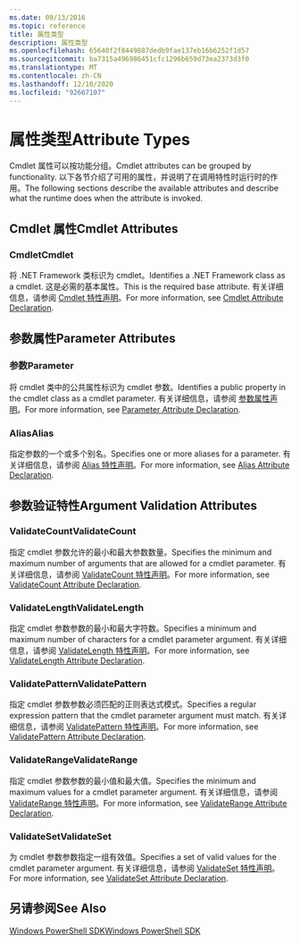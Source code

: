 ```yaml
---
ms.date: 09/13/2016
ms.topic: reference
title: 属性类型
description: 属性类型
ms.openlocfilehash: 65640f2f8449887dedb9fae137eb16b6252f1d57
ms.sourcegitcommit: ba7315a496986451cfc1296b659d73ea2373d3f0
ms.translationtype: MT
ms.contentlocale: zh-CN
ms.lasthandoff: 12/10/2020
ms.locfileid: "92667107"
---
```

# <a name="attribute-types"></a><span data-ttu-id="0f481-103">属性类型</span><span class="sxs-lookup"><span data-stu-id="0f481-103">Attribute Types</span></span>

<span data-ttu-id="0f481-104">Cmdlet 属性可以按功能分组。</span><span class="sxs-lookup"><span data-stu-id="0f481-104">Cmdlet attributes can be grouped by functionality.</span></span>
<span data-ttu-id="0f481-105">以下各节介绍了可用的属性，并说明了在调用特性时运行时的作用。</span><span class="sxs-lookup"><span data-stu-id="0f481-105">The following sections describe the available attributes and describe what the runtime does when the attribute is invoked.</span></span>

## <a name="cmdlet-attributes"></a><span data-ttu-id="0f481-106">Cmdlet 属性</span><span class="sxs-lookup"><span data-stu-id="0f481-106">Cmdlet Attributes</span></span>

### <a name="cmdlet"></a><span data-ttu-id="0f481-107">Cmdlet</span><span class="sxs-lookup"><span data-stu-id="0f481-107">Cmdlet</span></span>

<span data-ttu-id="0f481-108">将 .NET Framework 类标识为 cmdlet。</span><span class="sxs-lookup"><span data-stu-id="0f481-108">Identifies a .NET Framework class as a cmdlet.</span></span>
<span data-ttu-id="0f481-109">这是必需的基本属性。</span><span class="sxs-lookup"><span data-stu-id="0f481-109">This is the required base attribute.</span></span>
<span data-ttu-id="0f481-110">有关详细信息，请参阅 [Cmdlet 特性声明](./cmdlet-attribute-declaration.md)。</span><span class="sxs-lookup"><span data-stu-id="0f481-110">For more information, see [Cmdlet Attribute Declaration](./cmdlet-attribute-declaration.md).</span></span>

## <a name="parameter-attributes"></a><span data-ttu-id="0f481-111">参数属性</span><span class="sxs-lookup"><span data-stu-id="0f481-111">Parameter Attributes</span></span>

### <a name="parameter"></a><span data-ttu-id="0f481-112">参数</span><span class="sxs-lookup"><span data-stu-id="0f481-112">Parameter</span></span>

<span data-ttu-id="0f481-113">将 cmdlet 类中的公共属性标识为 cmdlet 参数。</span><span class="sxs-lookup"><span data-stu-id="0f481-113">Identifies a public property in the cmdlet class as a cmdlet parameter.</span></span>
<span data-ttu-id="0f481-114">有关详细信息，请参阅 [参数属性声明](./parameter-attribute-declaration.md)。</span><span class="sxs-lookup"><span data-stu-id="0f481-114">For more information, see [Parameter Attribute Declaration](./parameter-attribute-declaration.md).</span></span>

### <a name="alias"></a><span data-ttu-id="0f481-115">Alias</span><span class="sxs-lookup"><span data-stu-id="0f481-115">Alias</span></span>

<span data-ttu-id="0f481-116">指定参数的一个或多个别名。</span><span class="sxs-lookup"><span data-stu-id="0f481-116">Specifies one or more aliases for a parameter.</span></span>
<span data-ttu-id="0f481-117">有关详细信息，请参阅 [Alias 特性声明](./alias-attribute-declaration.md)。</span><span class="sxs-lookup"><span data-stu-id="0f481-117">For more information, see [Alias Attribute Declaration](./alias-attribute-declaration.md).</span></span>

## <a name="argument-validation-attributes"></a><span data-ttu-id="0f481-118">参数验证特性</span><span class="sxs-lookup"><span data-stu-id="0f481-118">Argument Validation Attributes</span></span>

### <a name="validatecount"></a><span data-ttu-id="0f481-119">ValidateCount</span><span class="sxs-lookup"><span data-stu-id="0f481-119">ValidateCount</span></span>

<span data-ttu-id="0f481-120">指定 cmdlet 参数允许的最小和最大参数数量。</span><span class="sxs-lookup"><span data-stu-id="0f481-120">Specifies the minimum and maximum number of arguments that are allowed for a cmdlet parameter.</span></span>
<span data-ttu-id="0f481-121">有关详细信息，请参阅 [ValidateCount 特性声明](./validatecount-attribute-declaration.md)。</span><span class="sxs-lookup"><span data-stu-id="0f481-121">For more information, see [ValidateCount Attribute Declaration](./validatecount-attribute-declaration.md).</span></span>

### <a name="validatelength"></a><span data-ttu-id="0f481-122">ValidateLength</span><span class="sxs-lookup"><span data-stu-id="0f481-122">ValidateLength</span></span>

<span data-ttu-id="0f481-123">指定 cmdlet 参数参数的最小和最大字符数。</span><span class="sxs-lookup"><span data-stu-id="0f481-123">Specifies a minimum and maximum number of characters for a cmdlet parameter argument.</span></span>
<span data-ttu-id="0f481-124">有关详细信息，请参阅 [ValidateLength 特性声明](./validatelength-attribute-declaration.md)。</span><span class="sxs-lookup"><span data-stu-id="0f481-124">For more information, see [ValidateLength Attribute Declaration](./validatelength-attribute-declaration.md).</span></span>

### <a name="validatepattern"></a><span data-ttu-id="0f481-125">ValidatePattern</span><span class="sxs-lookup"><span data-stu-id="0f481-125">ValidatePattern</span></span>

<span data-ttu-id="0f481-126">指定 cmdlet 参数参数必须匹配的正则表达式模式。</span><span class="sxs-lookup"><span data-stu-id="0f481-126">Specifies a regular expression pattern that the cmdlet parameter argument must match.</span></span>
<span data-ttu-id="0f481-127">有关详细信息，请参阅 [ValidatePattern 特性声明](./validatepattern-attribute-declaration.md)。</span><span class="sxs-lookup"><span data-stu-id="0f481-127">For more information, see [ValidatePattern Attribute Declaration](./validatepattern-attribute-declaration.md).</span></span>

### <a name="validaterange"></a><span data-ttu-id="0f481-128">ValidateRange</span><span class="sxs-lookup"><span data-stu-id="0f481-128">ValidateRange</span></span>

<span data-ttu-id="0f481-129">指定 cmdlet 参数参数的最小值和最大值。</span><span class="sxs-lookup"><span data-stu-id="0f481-129">Specifies the minimum and maximum values for a cmdlet parameter argument.</span></span>
<span data-ttu-id="0f481-130">有关详细信息，请参阅 [ValidateRange 特性声明](./validaterange-attribute-declaration.md)。</span><span class="sxs-lookup"><span data-stu-id="0f481-130">For more information, see [ValidateRange Attribute Declaration](./validaterange-attribute-declaration.md).</span></span>

### <a name="validateset"></a><span data-ttu-id="0f481-131">ValidateSet</span><span class="sxs-lookup"><span data-stu-id="0f481-131">ValidateSet</span></span>

<span data-ttu-id="0f481-132">为 cmdlet 参数参数指定一组有效值。</span><span class="sxs-lookup"><span data-stu-id="0f481-132">Specifies a set of valid values for the cmdlet parameter argument.</span></span>
<span data-ttu-id="0f481-133">有关详细信息，请参阅 [ValidateSet 特性声明](./validateset-attribute-declaration.md)。</span><span class="sxs-lookup"><span data-stu-id="0f481-133">For more information, see [ValidateSet Attribute Declaration](./validateset-attribute-declaration.md).</span></span>

## <a name="see-also"></a><span data-ttu-id="0f481-134">另请参阅</span><span class="sxs-lookup"><span data-stu-id="0f481-134">See Also</span></span>

[<span data-ttu-id="0f481-135">Windows PowerShell SDK</span><span class="sxs-lookup"><span data-stu-id="0f481-135">Windows PowerShell SDK</span></span>](../windows-powershell-reference.md)
